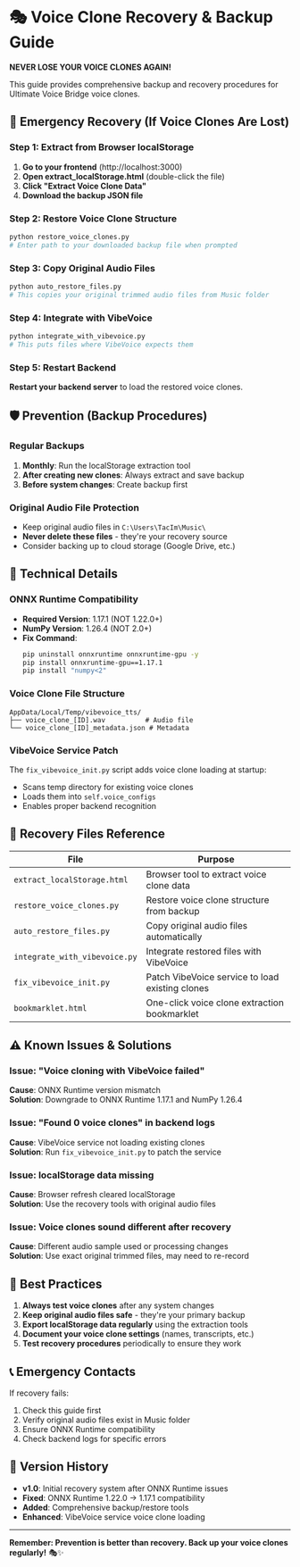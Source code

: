 # 🎭 Voice Clone Recovery & Backup Guide

**NEVER LOSE YOUR VOICE CLONES AGAIN!**

This guide provides comprehensive backup and recovery procedures for Ultimate Voice Bridge voice clones.

## 🚨 Emergency Recovery (If Voice Clones Are Lost)

### Step 1: Extract from Browser localStorage
1. **Go to your frontend** (http://localhost:3000)
2. **Open extract_localStorage.html** (double-click the file)
3. **Click "Extract Voice Clone Data"**
4. **Download the backup JSON file**

### Step 2: Restore Voice Clone Structure
```bash
python restore_voice_clones.py
# Enter path to your downloaded backup file when prompted
```

### Step 3: Copy Original Audio Files
```bash
python auto_restore_files.py
# This copies your original trimmed audio files from Music folder
```

### Step 4: Integrate with VibeVoice
```bash
python integrate_with_vibevoice.py
# This puts files where VibeVoice expects them
```

### Step 5: Restart Backend
**Restart your backend server** to load the restored voice clones.

## 🛡️ Prevention (Backup Procedures)

### Regular Backups
1. **Monthly**: Run the localStorage extraction tool
2. **After creating new clones**: Always extract and save backup
3. **Before system changes**: Create backup first

### Original Audio File Protection
- Keep original audio files in `C:\Users\TacIm\Music\`
- **Never delete these files** - they're your recovery source
- Consider backing up to cloud storage (Google Drive, etc.)

## 🔧 Technical Details

### ONNX Runtime Compatibility
- **Required Version**: 1.17.1 (NOT 1.22.0+)
- **NumPy Version**: 1.26.4 (NOT 2.0+)
- **Fix Command**: 
  ```bash
  pip uninstall onnxruntime onnxruntime-gpu -y
  pip install onnxruntime-gpu==1.17.1
  pip install "numpy<2"
  ```

### Voice Clone File Structure
```
AppData/Local/Temp/vibevoice_tts/
├── voice_clone_[ID].wav          # Audio file
└── voice_clone_[ID]_metadata.json # Metadata
```

### VibeVoice Service Patch
The `fix_vibevoice_init.py` script adds voice clone loading at startup:
- Scans temp directory for existing voice clones
- Loads them into `self.voice_configs`
- Enables proper backend recognition

## 📁 Recovery Files Reference

| File | Purpose |
|------|---------|
| `extract_localStorage.html` | Browser tool to extract voice clone data |
| `restore_voice_clones.py` | Restore voice clone structure from backup |
| `auto_restore_files.py` | Copy original audio files automatically |
| `integrate_with_vibevoice.py` | Integrate restored files with VibeVoice |
| `fix_vibevoice_init.py` | Patch VibeVoice service to load existing clones |
| `bookmarklet.html` | One-click voice clone extraction bookmarklet |

## ⚠️ Known Issues & Solutions

### Issue: "Voice cloning with VibeVoice failed"
**Cause**: ONNX Runtime version mismatch  
**Solution**: Downgrade to ONNX Runtime 1.17.1 and NumPy 1.26.4

### Issue: "Found 0 voice clones" in backend logs
**Cause**: VibeVoice service not loading existing clones  
**Solution**: Run `fix_vibevoice_init.py` to patch the service

### Issue: localStorage data missing
**Cause**: Browser refresh cleared localStorage  
**Solution**: Use the recovery tools with original audio files

### Issue: Voice clones sound different after recovery
**Cause**: Different audio sample used or processing changes  
**Solution**: Use exact original trimmed files, may need to re-record

## 🎯 Best Practices

1. **Always test voice clones** after any system changes
2. **Keep original audio files safe** - they're your primary backup
3. **Export localStorage data regularly** using the extraction tools
4. **Document your voice clone settings** (names, transcripts, etc.)
5. **Test recovery procedures** periodically to ensure they work

## 📞 Emergency Contacts

If recovery fails:
1. Check this guide first
2. Verify original audio files exist in Music folder
3. Ensure ONNX Runtime compatibility
4. Check backend logs for specific errors

## 🔄 Version History

- **v1.0**: Initial recovery system after ONNX Runtime issues
- **Fixed**: ONNX Runtime 1.22.0 → 1.17.1 compatibility
- **Added**: Comprehensive backup/restore tools
- **Enhanced**: VibeVoice service voice clone loading

---

**Remember: Prevention is better than recovery. Back up your voice clones regularly!** 🎭✨